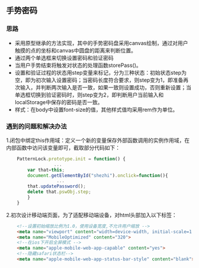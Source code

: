 ## 手势密码

### 思路
* 采用原型继承的方法实现，其中的手势密码盘采用canvas绘制，通过对用户触摸的点的坐标和canvas中圆盘的距离来判断位置。
* 通过两个单选框来切换设置密码和验证密码
* 当用户手势结束将触发对状态的处理函数storePass()。
* 设置和验证过程的状态用step变量来标记，分为三种状态：初始状态step为空，即为初次输入设置密码；当密码长度符合要求，则step变为1，即准备再次输入，并判断两次输入是否一致，如果一致则设置成功，否则重新设置；当单选框切换到验证密码时，则step变为2，即判断用户当前输入和localStorage中保存的密码是否一致。
* 样式：在body中设置font-size的值，其他样式值均采用rem作为单位。

### 遇到的问题和解决办法

1.闭包中绑定this作用域：定义一个新的变量保存外部函数调用的实例作用域，在内部函数中访问该变量即可，截取部分代码如下：

```javascript
    PatternLock.prototype.init = function() {
                  ...
	    var that=this;
	    document.getElementById("shezhi").onclick=function(){
	               ...
		that.updatePassword();
		delete that.pswObj.step;
	    }
    }
```
2.初次设计移动端页面，为了适配移动端设备，对html头部加入以下标签：

```html
    <!--设置初始缩放比例为1.0，使用设备宽度,不允许用户缩放 -->
    <meta name="viewport" content="width=device-width, initial-scale=1.0,maximum-scale=1.0,minimum-scale=1.0, user-scalable=no">
    <meta name="MobileOptimized" content="320">
    <!--在ios下开启全屏模式 -->
    <meta name="apple-mobile-web-app-capable" content="yes">
    <!--隐藏safari状态栏-->
    <meta name="apple-mobile-web-app-status-bar-style" content="blank">
```